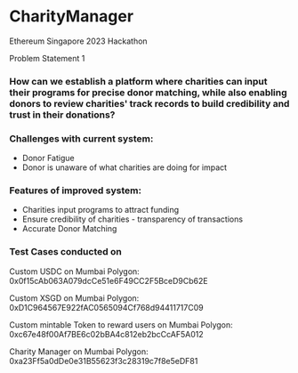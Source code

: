 # CharityManager
Ethereum Singapore 2023 Hackathon

Problem Statement 1
### How can we establish a platform where charities can input their programs for precise donor matching, while also enabling donors to review charities' track records to build credibility and trust in their donations?

### **Challenges with current system:**

- Donor Fatigue
- Donor is unaware of what charities are doing for impact

### **Features of improved system:**

- Charities input programs to attract funding
- Ensure credibility of charities - transparency of transactions
- Accurate Donor Matching

### **Test Cases conducted on**
Custom USDC on Mumbai Polygon:
0x0f15cAb063A079dcCe51e6F49CC2F5BceD9Cb62E

Custom XSGD on Mumbai Polygon:
0xD1C964567E922fAC0565094Cf768d94411717C09

Custom mintable Token to reward users on Mumbai Polygon:
0xc67e48f00Af7BE6c02bBA4c812eb2bcCcAF5A012

Charity Manager on Mumbai Polygon:
0xa23Ff5a0dDe0e31B55623f3c28319c7f8e5eDF81


